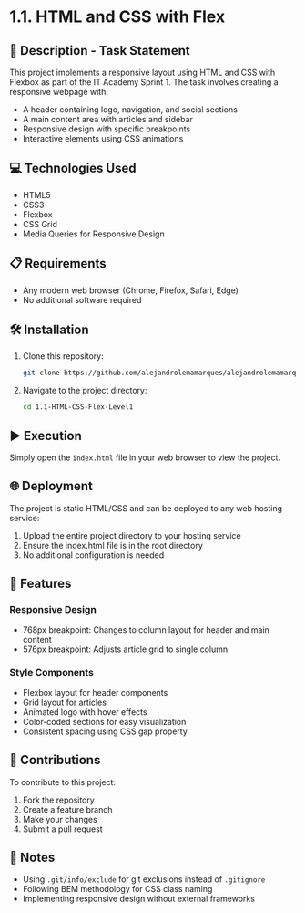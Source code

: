 # 1.1. HTML and CSS with Flex

## 📄 Description - Task Statement

This project implements a responsive layout using HTML and CSS with Flexbox as part of the IT Academy Sprint 1. The task involves creating a responsive webpage with:

-   A header containing logo, navigation, and social sections
-   A main content area with articles and sidebar
-   Responsive design with specific breakpoints
-   Interactive elements using CSS animations

## 💻 Technologies Used

-   HTML5
-   CSS3
-   Flexbox
-   CSS Grid
-   Media Queries for Responsive Design

## 📋 Requirements

-   Any modern web browser (Chrome, Firefox, Safari, Edge)
-   No additional software required

## 🛠️ Installation

1. Clone this repository:
    ```sh
    git clone https://github.com/alejandrolemamarques/alejandrolemamarques-1.1.-HTML-i-CSS-amb-Flex.git
    ```
2. Navigate to the project directory:
    ```sh
    cd 1.1-HTML-CSS-Flex-Level1
    ```

## ▶️ Execution

Simply open the `index.html` file in your web browser to view the project.

## 🌐 Deployment

The project is static HTML/CSS and can be deployed to any web hosting service:

1. Upload the entire project directory to your hosting service
2. Ensure the index.html file is in the root directory
3. No additional configuration is needed

## 🎨 Features

### Responsive Design

-   768px breakpoint: Changes to column layout for header and main content
-   576px breakpoint: Adjusts article grid to single column

### Style Components

-   Flexbox layout for header components
-   Grid layout for articles
-   Animated logo with hover effects
-   Color-coded sections for easy visualization
-   Consistent spacing using CSS gap property

## 🤝 Contributions

To contribute to this project:

1. Fork the repository
2. Create a feature branch
3. Make your changes
4. Submit a pull request

## 📝 Notes

-   Using `.git/info/exclude` for git exclusions instead of `.gitignore`
-   Following BEM methodology for CSS class naming
-   Implementing responsive design without external frameworks
